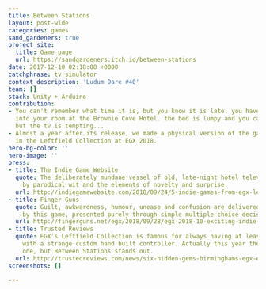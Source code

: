 ```yaml
---
title: Between Stations
layout: post-wide
categories: games
sand_gardeners: true
project_site:
  title: Game page
  url: https://sandgardeners.itch.io/between-stations
date: 2017-12-10 02:18:08 +0000
catchphrase: tv simulator
context_description: 'Ludum Dare #40'
team: []
stack: Unity + Arduino
contribution:
- You can't remember what time it is, but you know it is late. you have just checked
  into your room at the Brownie Cove Hotel. the bed is lumpy and you can't sleep,
  but the tv is tempting...
- Almost a year after its release, we made a physical version of the game to be showcased
  in the Leftfield Collection at EGX 2018.
hero-bg-color: ''
hero-image: ''
press:
- title: The Indie Game Website
  quote: The deliberately mundane vessel of old, late-night hotel television is elevated
    by parodical wit and the elements of novelty and surprise.
  url: http://indiegamewebsite.com/2018/09/24/5-indie-games-from-egx-leftfield-collection
- title: Finger Guns
  quote: Guilt, awkwardness, humour, unease and confusion are delivered in rapid succession
    by this game, presented purely through simple multiple choice decision making.
  url: http://fingerguns.net/egx/2018/09/28/egx-2018-10-exciting-indie-game-you-can-play-right-now
- title: Trusted Reviews
  quote: EGX’s Leftfield Collection is famous for always having at least one game
    with a strange custom hand built controller. Actually this year there’s more than
    one, but Between Stations stands out.
  url: http://trustedreviews.com/news/six-hidden-gems-birminghams-egx-event-3587242
screenshots: []

---
```

